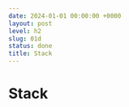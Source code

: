 ```yaml
---
date: 2024-01-01 00:00:00 +0000
layout: post
level: h2
slug: 01d
status: done
title: Stack
---
```


# Stack